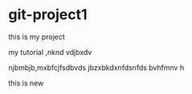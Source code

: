 # git-project1
this is my project

my tutorial
,nknd vdjbxdv
  
  njbmbjb,mxbfcjfsdbvds
  jbzxbkdxnfdsnfds
  bvhfmnv h
  
this is new
